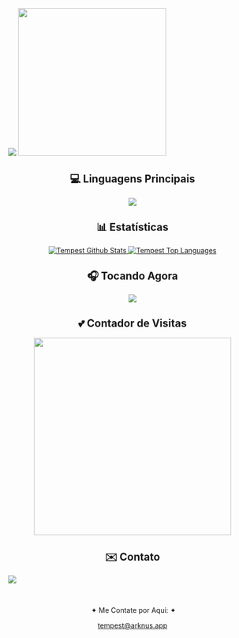<div align="left">
  <a>
    <img src="https://media.discordapp.net/attachments/1126666947195576340/1155623952270503966/tempest_profile.png">
         <img src="http://sunny.dbmmods.com:20034/avatar/321400509326032897"  width="300" height="auto">
  </a>
</div>

<div align="center">
  <h2>💻 Linguagens Principais</h2>
  <img src="https://media.discordapp.net/attachments/1011356766304477235/1155628796897136750/tempest_progamming_language.png">
</div>

<div align="center">
  <h2>📊 Estatísticas</h2>
  <a href="https://github.com/anuraghazra/github-readme-stats">
    <img alt="Tempest Github Stats" src="https://denvercoder1-github-readme-stats.vercel.app/api?username=TempestDBM&show_icons=true&count_private=true&theme=react&hide_border=true&bg_color=0D1117" />
  </a>
  <a href="https://github.com/anuraghazra/github-readme-stats">
    <img alt="Tempest Top Languages" src="https://denvercoder1-github-readme-stats.vercel.app/api/top-langs/?username=TempestDBM&langs_count=8&layout=compact&theme=react&hide_border=true&bg_color=0D1117" />
  </a>
</div>

<div align="center">
  <h2>🎧 Tocando Agora</h2>
  <a>
    <img src="https://spotify-github-profile.vercel.app/api/view?uid=qzntab8jymzrwmyip1f5rpdyn&cover_image=true&theme=default&show_offline=false&background_color=121212&interchange=false&bar_color_cover=false" />
  </a>
</div>

<div align="center">
  <h2>💕 Contador de Visitas</h2>
  <a href="https://discord.com/users/978685854912499712">
    <img width="400" src="https://count.getloli.com/get/@tempestdbm?theme=rule34">
  </a>
</div>

<div align="center">
   <h2>✉️ Contato</h2>
   <img src="https://media.discordapp.net/attachments/1126666947195576340/1155637573205631128/rimuru_random.png" align="left">
   <p align="left">
      
   &nbsp;
   
   &nbsp;
    
   &nbsp;&#10022; Me Contate por Aqui: &#10022;

   tempest@arknus.app
   </p>
</div>


